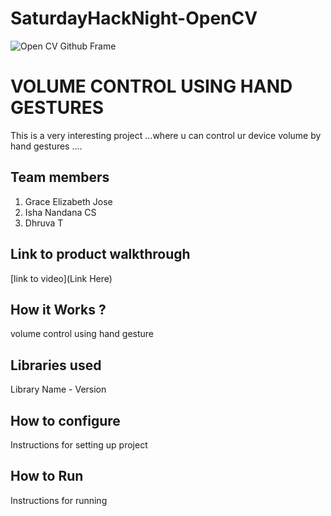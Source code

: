 # SaturdayHackNight-OpenCV
![Open CV Github Frame](https://github.com/TH-Activities/saturday-hack-night-template/assets/90635335/78554b37-32b2-4488-a10c-5c68098d7776)



# VOLUME CONTROL USING HAND GESTURES
This is a very interesting  project ...where u can control ur device volume by hand gestures ....
## Team members
1. Grace Elizabeth Jose
2. Isha Nandana CS
3. Dhruva T
## Link to product walkthrough
[link to video](Link Here)
## How it Works ?
 volume control using hand gesture
## Libraries used
Library Name - Version
## How to configure
Instructions for setting up project
## How to Run
Instructions for running
